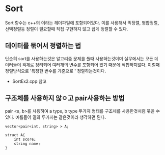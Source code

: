 #  Sort
Sort 함수는 c++의 <algorithm>이라는 헤더파일에 포함되어있다. 
이를 사용해서 퀵정렬, 병합정렬, 선택정렬등 정렬이 필요할때 직접 구현하지 않고 쉽게 정렬할 수 있다.

## 데이터를 묶어서 정렬하는 법
단순히 sort를 사용하는것은 알고리즘 문제를 풀때 사용하는것이며 실무에서는 모든 데이터들이 객체로 정리되어 여러개의 변수를 포함되어 있기 때문에 적합하지않다. 
이럴때 정렬방식으로  '특정한 변수를 기준으로 ' 정렬하는것이다. 
 - SortEx2.cpp 참고

## 구조체를 사용하지 않ㅇ고 pair사용하는 방법
pair <a, b>를 사용하여 a type, b type 두가지 형태를 구조체를 사용한것처럼 묶을 수 있다. 
예를들어 밑의 두가지는 같은것이라 생각하면 된다. 
```
vector<pair<int, string> > A;

struct A{
    int score;
    string name;
}

```